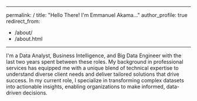  ---
permalink: /
title: "Hello There! I'm Emmanuel Akama..."
author_profile: true
redirect_from: 
  - /about/
  - /about.html
---
 
I'm a Data Analyst, Business Intelligence, and Big Data Engineer with the last two years spent between these roles. My background in professional services has equipped me with a unique blend of technical expertise to understand diverse client needs and deliver tailored solutions that drive success. In my current role, I specialize in transforming complex datasets into actionable insights, enabling organizations to make informed, data-driven decisions.


